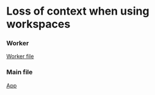# Loss of context when using workspaces

### Worker
[Worker file](https://github.com/LIMPIX31/r3f-offscreen-workspaces/blob/master/worker/src/worker.tsx)

### Main file
[App](https://github.com/LIMPIX31/r3f-offscreen-workspaces/blob/master/src/app.tsx)
